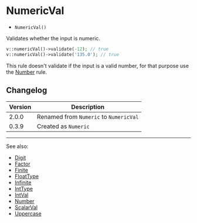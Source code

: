 # NumericVal

- `NumericVal()`

Validates whether the input is numeric.

```php
v::numericVal()->validate(-12); // true
v::numericVal()->validate('135.0'); // true
```

This rule doesn't validate if the input is a valid number, for that
purpose use the [Number](Number.md) rule.

## Changelog

Version | Description
--------|-------------
  2.0.0 | Renamed from `Numeric` to `NumericVal`
  0.3.9 | Created as `Numeric`

***
See also:

- [Digit](Digit.md)
- [Factor](Factor.md)
- [Finite](Finite.md)
- [FloatType](FloatType.md)
- [Infinite](Infinite.md)
- [IntType](IntType.md)
- [IntVal](IntVal.md)
- [Number](Number.md)
- [ScalarVal](ScalarVal.md)
- [Uppercase](Uppercase.md)
